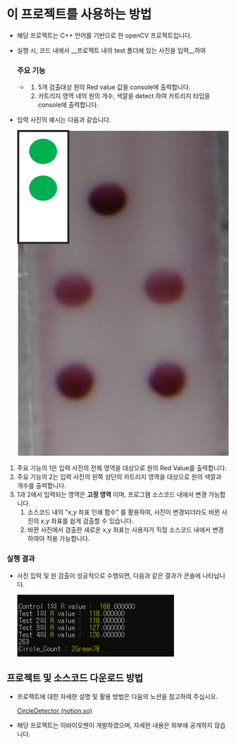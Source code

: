 # 이 프로젝트를 사용하는 방법

- 해당 프로젝트는 C++ 언어를 기반으로 한 openCV 프로젝트입니다.

- 실행 시, 코드 내에서 __프로젝트 내의 test 폴더에 있는 사진을 입력__하여 

  ### 주요 기능

  - 1.  5개 검출대상 원의 Red value 값을 console에 출력합니다. 
    2.  카트리지 영역 내의 원의 개수, 색깔을 detect 하여 카트리지 타입을 console에 출력합니다.



- 입력 사진의 예시는 다음과 같습니다.

  ![입력사진예시](./test/green_two.png)



1. 주요 기능의 1은 입력 사진의 전체 영역을 대상으로 원의 Red Value를 출력합니다.
2. 주요 기능의 2는 입력 사진의 왼쪽 상단의 카트리지 영역을 대상으로 원의 색깔과 개수를 출력합니다.
3. 1과 2에서 입력되는 영역은 __고정 영역__ 이며, 프로그램 소스코드 내에서 변경 가능합니다.
   1.  소스코드 내의 "x,y 좌표 인쇄 함수" 를 활용하여, 사진이 변경되더라도 바뀐 사진의 x,y 좌표를 쉽게 검출할 수 있습니다.
   2. 바뀐 사진에서 검출한 새로운 x,y 좌표는 사용자가 직접 소스코드 내에서 변경하여야 적용 가능합니다.



###  실행 결과

- 사진 입력 및 원 검출이 성공적으로 수행되면, 다음과 같은 결과가 콘솔에 나타납니다.

  ![콘솔실행성공](./project_success.PNG)

  



##  프로젝트 및 소스코드 다운로드 방법

- 프로젝트에 대한 자세한 설명 및 활용 방법은 다음의 노션을 참고하여 주십시오.

  [CircleDetector (notion.so)](https://www.notion.so/_CircleDetector-88254fbf9ec74941b57f87da45a834a5)

- 해당 프로젝트는 이바이오젠이 개발하였으며, 자세한 내용은 외부에 공개하지 않습니다.